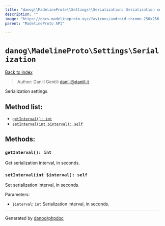 ```yaml
---
title: "danog\\MadelineProto\\Settings\\Serialization: Serialization settings."
description: ""
image: "https://docs.madelineproto.xyz/favicons/android-chrome-256x256.png"
parent: "MadelineProto API"

---
```

# `danog\MadelineProto\Settings\Serialization`
[Back to index](../../../index.html)

> Author: Daniil Gentili <daniil@daniil.it>  
  

Serialization settings.  




## Method list:
* [`getInterval(): int`](#getinterval-int)
* [`setInterval(int $interval): self`](#setintervalint-interval-self)

## Methods:
### `getInterval(): int`

Get serialization interval, in seconds.



### `setInterval(int $interval): self`

Set serialization interval, in seconds.


Parameters:

* `$interval`: `int` Serialization interval, in seconds.  



---
Generated by [danog/phpdoc](https://phpdoc.daniil.it)
